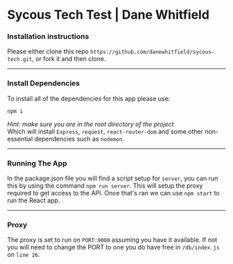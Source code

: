 # Sycous Tech Test | Dane Whitfield

### Installation instructions
Please either clone this repo `https://github.com/danewhitfield/sycous-tech.git`, or fork it and then clone.

---

### Install Dependencies
To install all of the dependencies for this app please use:
```
npm i
```
_Hint: make sure you are in the root directory of the project_
<br>
Which will install `Express`, `request`, `react-router-dom` and some other non-essential dependencies such as `nodemon`.

---

### Running The App
In the package.json file you will find a script setup for `server`, you can run this by using the command `npm run server`. This will setup the proxy required to get access to the API. Once that's ran we can use `npm start` to run the React app.

---

### Proxy
The proxy is set to run on `PORT:9000` assuming you have it available. If not you will need to change the PORT to one you do have free in `/db/index.js` on `line 26`.
